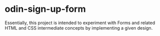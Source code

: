 # odin-sign-up-form
Essentially, this project is intended to experiment with Forms and related HTML and CSS intermediate concepts by implementing a given design.